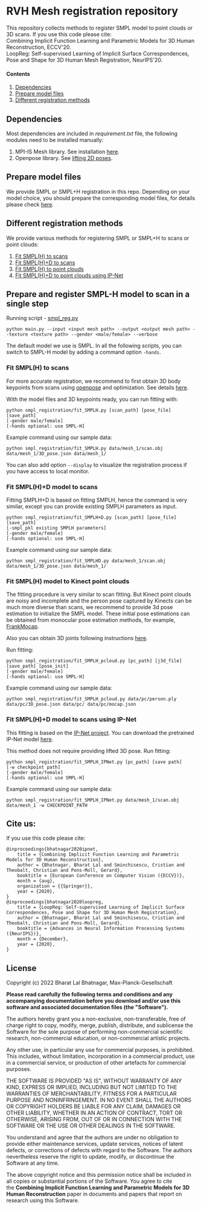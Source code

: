 # RVH Mesh registration repository
This repository collects methods to register SMPL model to point clouds or 3D scans.
If you use this code please cite: </br>
Combining Implicit Function Learning and Parametric Models for 3D Human Reconstruction, ECCV'20.</br>
LoopReg: Self-supervised Learning of Implicit Surface Correspondences, Pose and Shape for 3D Human Mesh Registration, NeurIPS'20.

#### Contents
1. [Dependencies](#a-namerun-enva-running-environment)
2. [Prepare model files](#a-nameprep-modela-prepare-model-files)
3. [Different registration methods](#a-namereg-methodsa-different-registration-methods)

## <a name="run-env"></a> Dependencies
Most dependencies are included in *requirement.txt* file, the following modules need to be installed manually:
1. MPI-IS Mesh library. See installation [here](https://github.com/MPI-IS/mesh).
2. Openpose library. See [lifting 2D poses](docs/lift_kpts.md).

## <a name="prep-model"></a> Prepare model files
We provide SMPL or SMPL+H registration in this repo. Depending on your model choice, you should prepare the corresponding model files, for details please check [here](docs/prep_smpl.md).

## <a name="reg-methods"></a> Different registration methods
We provide various methods for registering SMPL or SMPL+H to scans or point clouds:
1. [Fit SMPL(H) to scans](#fit-smplh)
2. [Fit SMPL(H)+D to scans](#fit-smplh+d)
3. [Fit SMPL(H) to point clouds](#fit-smplh-pc)
4. [Fit SMPL(H)+D to point clouds using IP-Net](#fit-smplh-pc-ipnet)

## Prepare and register SMPL-H model to scan in a single step 
Running script - [smpl_reg.py](https://github.com/Atharva-Peshkar/RVH_Mesh_Registration/blob/main/smpl_reg.py)

```
python main.py --input <input mesh path> --output <output mesh path> --texture <texture path> --gender <male/female> --verbose
```

The default model we use is SMPL. In all the following scripts, you can switch to SMPL-H model by adding a command option `-hands`. 

### <a name="fit-smplh"></a> Fit SMPL(H) to scans
For more accurate registration, we recommend to first obtain 3D body keypoints from scans using [openpose](https://github.com/CMU-Perceptual-Computing-Lab/openpose) and optimization. See details [here](docs/lift_kpts.md). 

With the model files and 3D keypoints ready, you can run fitting with:
```
python smpl_registration/fit_SMPLH.py [scan_path] [pose_file] [save_path] 
[-gender male/female]
[-hands optional: use SMPL-H]
```
Example command using our sample data:
```angular2html
python smpl_registration/fit_SMPLH.py data/mesh_1/scan.obj data/mesh_1/3D_pose.json data/mesh_1/
```
You can also add option `--display` to visualize the registration process if you have access to local monitor. 

### <a name="fit-smplh+d"></a> Fit SMPL(H)+D model to scans
Fitting SMPLH+D is based on fitting SMPLH, hence the command is very similar, except you can provide existing SMPLH parameters as input. 
```
python smpl_registration/fit_SMPLH+D.py [scan_path] [pose_file] [save_path] 
[-smpl_pkl existing SMPLH parameters] 
[-gender male/female] 
[-hands optional: use SMPL-H]
```
Example command using our sample data:
```angular2html
python smpl_registration/fit_SMPLHD.py data/mesh_1/scan.obj data/mesh_1/3D_pose.json data/mesh_1/ 
```

### <a name="fit-smplh-pc"></a> Fit SMPL(H) model to Kinect point clouds
The fitting procedure is very similar to scan fitting. But Kinect point clouds are noisy and incomplete and the person pose captured by Kinects can be much more diverse than scans, we recommend to provide 3d pose estimation to initialize the SMPL model. These initial pose estimations can be obtained from monocular pose estimation methods, for example, [FrankMocap](https://github.com/facebookresearch/frankmocap).

Also you can obtain 3D joints following instructions [here](docs/lift_kpts.md).

Run fitting:
```
python smpl_registration/fit_SMPLH_pcloud.py [pc_path] [j3d_file] [save_path] [pose_init]
[-gender male/female]
[-hands optional: use SMPL-H]
```
Example command using our sample data:
```angular2html
python smpl_registration/fit_SMPLH_pcloud.py data/pc/person.ply data/pc/3D_pose.json data/pc/ data/pc/mocap.json
```

### <a name="fit-smplh-pc-ipnet"></a> Fit SMPL(H)+D model to scans using IP-Net 
This fitting is based on the [IP-Net project](https://github.com/bharat-b7/IPNet). You can download the pretrained IP-Net model [here](https://datasets.d2.mpi-inf.mpg.de/IPNet2020/IPNet_p5000_01_exp_id01.zip).

This method does not require providing lifted 3D pose. Run fitting:
```
python smpl_registration/fit_SMPLH_IPNet.py [pc_path] [save path]
[-w checkpoint path]  
[-gender male/female] 
[-hands optional: use SMPL-H]
```
Example command using our sample data:
```angular2html
python smpl_registration/fit_SMPLH_IPNet.py data/mesh_1/scan.obj data/mesh_1 -w CHECKPOINT_PATH
```

## Cite us:
If you use this code please cite: </br>
```
@inproceedings{bhatnagar2020ipnet,
    title = {Combining Implicit Function Learning and Parametric Models for 3D Human Reconstruction},
    author = {Bhatnagar, Bharat Lal and Sminchisescu, Cristian and Theobalt, Christian and Pons-Moll, Gerard},
    booktitle = {European Conference on Computer Vision ({ECCV})},
    month = {aug},
    organization = {{Springer}},
    year = {2020},
}
@inproceedings{bhatnagar2020loopreg,
    title = {LoopReg: Self-supervised Learning of Implicit Surface Correspondences, Pose and Shape for 3D Human Mesh Registration},
    author = {Bhatnagar, Bharat Lal and Sminchisescu, Cristian and Theobalt, Christian and Pons-Moll, Gerard},
    booktitle = {Advances in Neural Information Processing Systems ({NeurIPS})},
    month = {December},
    year = {2020},
}
```

## License

Copyright (c) 2022 Bharat Lal Bhatnagar, Max-Planck-Gesellschaft

**Please read carefully the following terms and conditions and any accompanying documentation before you download and/or use this software and associated documentation files (the "Software").**

The authors hereby grant you a non-exclusive, non-transferable, free of charge right to copy, modify, merge, publish, distribute, and sublicense the Software for the sole purpose of performing non-commercial scientific research, non-commercial education, or non-commercial artistic projects.

Any other use, in particular any use for commercial purposes, is prohibited. This includes, without limitation, incorporation in a commercial product, use in a commercial service, or production of other artefacts for commercial purposes.

THE SOFTWARE IS PROVIDED "AS IS", WITHOUT WARRANTY OF ANY KIND, EXPRESS OR IMPLIED, INCLUDING BUT NOT LIMITED TO THE WARRANTIES OF MERCHANTABILITY, FITNESS FOR A PARTICULAR PURPOSE AND NONINFRINGEMENT. IN NO EVENT SHALL THE AUTHORS OR COPYRIGHT HOLDERS BE LIABLE FOR ANY CLAIM, DAMAGES OR OTHER LIABILITY, WHETHER IN AN ACTION OF CONTRACT, TORT OR OTHERWISE, ARISING FROM, OUT OF OR IN CONNECTION WITH THE SOFTWARE OR THE USE OR OTHER DEALINGS IN THE SOFTWARE.

You understand and agree that the authors are under no obligation to provide either maintenance services, update services, notices of latent defects, or corrections of defects with regard to the Software. The authors nevertheless reserve the right to update, modify, or discontinue the Software at any time.

The above copyright notice and this permission notice shall be included in all copies or substantial portions of the Software. You agree to cite the **Combining Implicit Function Learning and Parametric Models for 3D Human Reconstruction** paper in documents and papers that report on research using this Software.
